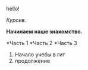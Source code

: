 hello!

*Курсив.*

**Начинаем наше знакомство.**

*Часть 1
*Часть 2
*Часть 3

1. Начало учебы в гит
2. продолжение


